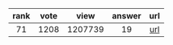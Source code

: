 
| rank | vote | view | answer | url |
|:-:|:-:|:-:|:-:|:-:|
|71|1208|1207739|19| [url](http://stackoverflow.com/questions/1450393/how-do-you-read-from-stdin-in-python) |
